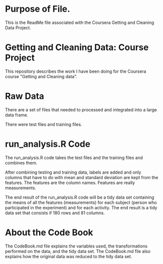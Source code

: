 # Purpose of File.

This is the ReadMe file associated with the Coursera Getting and Cleaning Data Project.

# Getting and Cleaning Data: Course Project

This repository describes the work I have been doing for the Coursera course "Getting and Cleaning data".

# Raw Data

There are a set of files that needed to processed and integrated into a large data frame.

There were test files and training files.

# run_analysis.R Code

The run_analysis.R code takes the test files and the training files and combines them.

After combining testing and training data, labels are added and only columns that have to do with mean and standard deviation are kept from the features. The features are the column names. Features are really measurements.

The end result of the run_analysis.R code will be a tidy data set containing the means of all the features (measurements) for each subject (person who participated in the experiment) and for each activity. The end result is a tidy data set that consists if 180 rows and 81 columns. 

# About the Code Book

The CodeBook.md file explains the variables used, the transformations performed on the data, and the tidy data set.
The CodeBook.md file also explains how the original data was reduced to the tidy data set.


